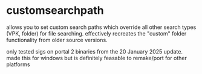 # customsearchpath

allows you to set custom search paths which override all other search types (VPK, folder) for file searching.
effectively recreates the "custom" folder functionality from older source versions.

only tested sigs on portal 2 binaries from the 20 January 2025 update.
made this for windows but is definitely feasable to remake/port for other platforms

